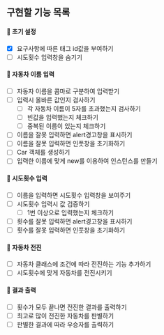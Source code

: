 ## 구현할 기능 목록

#### 📌 초기 설정

- [x] 요구사항에 따른 태그 id값을 부여하기
- [ ] 시도횟수 입력창을 숨기기

#### 📌 자동차 이름 입력

- [ ] 자동자 이름을 콤마로 구분하여 입력받기
- [ ] 입력시 올바른 값인지 검사하기
  - [ ] 각 자동차 이름이 5자를 초과했는지 검사하기
  - [ ] 빈값을 입력했는지 체크하기
  - [ ] 중복된 이름이 있는지 체크하기
- [ ] 이름을 잘못 입력하면 alert경고창을 표시하기
- [ ] 이름을 잘못 입력하면 인풋창을 초기화하기
- [ ] Car 객체를 생성하기
- [ ] 입력한 이름에 맞게 new를 이용하여 인스턴스를 만들기

#### 📌 시도횟수 입력

- [ ] 이름을 입력하면 시도횟수 입력창을 보여주기
- [ ] 시도횟수 입력시 값 검증하기
  - [ ] 1번 이상으로 입력했는지 체크하기
- [ ] 횟수를 잘못 입력하면 alert경고창을 표시하기
- [ ] 횟수를 잘못 입력하면 인풋창을 초기화하기

#### 📌 자동차 전진

- [ ] 자동차 클래스에 조건에 따라 전진하는 기능 추가하기
- [ ] 시도횟수에 맞게 자동차를 전진시키기

#### 📌 결과 출력

- [ ] 횟수가 모두 끝나면 전진한 결과를 출력하기
- [ ] 최고로 많이 전진한 자동차를 판별하기
- [ ] 판별한 결과에 따라 우승자를 출력하기
